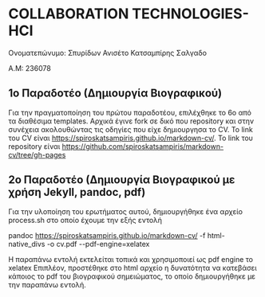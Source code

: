 
# COLLABORATION TECHNOLOGIES-HCI

Ονοματεπώνυμο: Σπυρίδων Ανισέτο Κατσαμπίρης Σαλγαδο

Α.Μ: 236078

## 1o Παραδοτέο (Δημιουργία Βιογραφικού)
Για την πραγματοποίηση του πρώτου παραδοτέου, επιλέχθηκε το 6ο από τα διαθέσιμα templates. Αρχικά έγινε fork σε δικό που repository και στην συνέχεια ακολουθώντας τις οδηγίες που είχε δημιουργησα το CV.
To link του CV είναι https://spiroskatsampiris.github.io/markdown-cv/.
To link του repository είναι https://github.com/spiroskatsampiris/markdown-cv/tree/gh-pages

## 2ο Παραδοτέο (Δημιουργία Βιογραφικού με χρήση Jekyll, pandoc, pdf)
Για την υλοποίηση του ερωτήματος αυτού, δημιουργήθηκε ένα αρχείο process.sh στο οποίο έχουμε την εξής εντολή 

pandoc https://spiroskatsampiris.github.io/markdown-cv/ -f html-native_divs -o cv.pdf --pdf-engine=xelatex

Η παραπάνω εντολή εκτελείται τοπικά και χρησιμοποιεί ως pdf engine το xelatex
Επιπλέον, προστέθηκε στο html αρχείο η δυνατότητα να κατεβάσει κάποιος το pdf του βιογραφικού σημειώματος, το οποίο δημιουργήθηκε με την παραπάνω εντολή. 
